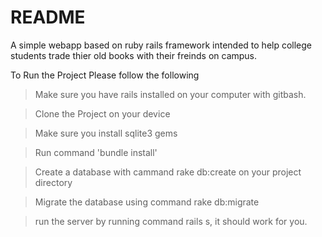 # README

 A simple webapp based on ruby rails framework intended to help college students trade thier old books with their freinds on campus. 

To Run the Project Please follow the following 
> Make sure you have rails installed on your computer with gitbash.

> Clone the Project on your device

> Make sure you install sqlite3 gems

> Run command 'bundle install'

> Create a database with cammand rake db:create on your project directory

> Migrate the database using command rake db:migrate

> run the server by running command rails s, it should work for you.
